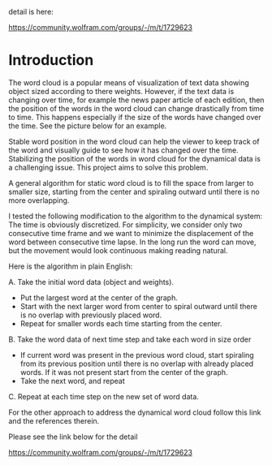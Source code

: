 detail is here: 

https://community.wolfram.com/groups/-/m/t/1729623

# Introduction

The word cloud is a popular means of visualization of text data showing object sized according to there weights. However, if the text data is changing over time, for example the news paper article of each edition, then the position of the words in the word cloud can change drastically from time to time. This happens especially if the size of the words have changed over the time. See the picture below for an example.


Stable word position in the word cloud can help the viewer to keep track of the word and visually guide to see how it has changed over the time. Stabilizing the position of the words in word cloud for the dynamical data is a challenging issue. This project aims to solve this problem.

A general algorithm for static word cloud is to fill the space from larger to smaller size, starting from the center and spiraling outward until there is no more overlapping.

I tested the following modification to the algorithm to the dynamical system: The time is obviously discretized. For simplicity, we consider only two consecutive time frame and we want to minimize the displacement of the word between consecutive time lapse. In the long run the word can move, but the movement would look continuous making reading natural.

Here is the algorithm in plain English:

A. Take the initial word data (object and weights).

- Put the largest word at the center of the graph.
- Start with the next larger word from center to spiral outward until there is no overlap with previously placed word.
- Repeat for smaller words each time starting from the center.

B. Take the word data of next time step and take each word in size order

- If current word was present in the previous word cloud, start spiraling from its previous position until there is no overlap with already placed words. If it was not present start from the center of the graph.
- Take the next word, and repeat

C. Repeat at each time step on the new set of word data.

For the other approach to address the dynamical word cloud follow this link and the references therein.

Please see the link below for the detail 

https://community.wolfram.com/groups/-/m/t/1729623

